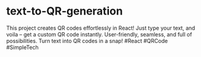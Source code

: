 # text-to-QR-generation
This project creates QR codes effortlessly in React! Just type your text, and voila – get a custom QR code instantly. User-friendly, seamless, and full of possibilities. Turn text into QR codes in a snap! #React #QRCode #SimpleTech
